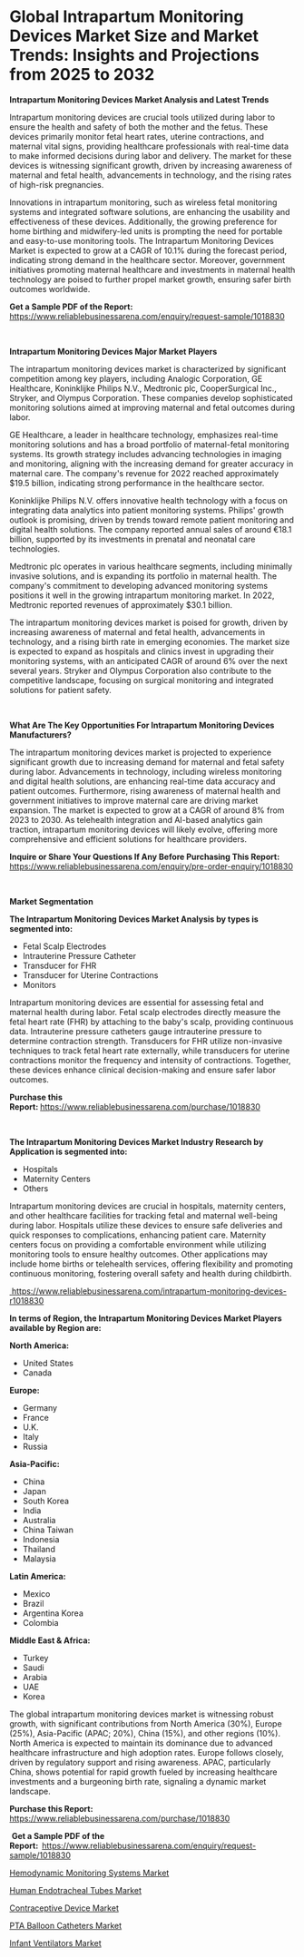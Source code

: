 <p><h1>Global Intrapartum Monitoring Devices Market Size and Market Trends: Insights and Projections from 2025 to 2032</h1></p><p><strong>Intrapartum Monitoring Devices Market Analysis and Latest Trends</strong></p>
<p><p>Intrapartum monitoring devices are crucial tools utilized during labor to ensure the health and safety of both the mother and the fetus. These devices primarily monitor fetal heart rates, uterine contractions, and maternal vital signs, providing healthcare professionals with real-time data to make informed decisions during labor and delivery. The market for these devices is witnessing significant growth, driven by increasing awareness of maternal and fetal health, advancements in technology, and the rising rates of high-risk pregnancies.</p><p>Innovations in intrapartum monitoring, such as wireless fetal monitoring systems and integrated software solutions, are enhancing the usability and effectiveness of these devices. Additionally, the growing preference for home birthing and midwifery-led units is prompting the need for portable and easy-to-use monitoring tools. The Intrapartum Monitoring Devices Market is expected to grow at a CAGR of 10.1% during the forecast period, indicating strong demand in the healthcare sector. Moreover, government initiatives promoting maternal healthcare and investments in maternal health technology are poised to further propel market growth, ensuring safer birth outcomes worldwide.</p></p>
<p><strong>Get a Sample PDF of the Report:&nbsp;</strong> <a href="https://www.reliablebusinessarena.com/enquiry/request-sample/1018830?utm_campaign=2198&utm_medium=2&utm_source=Github&utm_content=ia&utm_term=03032025&utm_id=intrapartum-monitoring-devices">https://www.reliablebusinessarena.com/enquiry/request-sample/1018830</a></p>
<p>&nbsp;</p>
<p><strong>Intrapartum Monitoring Devices Major Market Players</strong></p>
<p><p>The intrapartum monitoring devices market is characterized by significant competition among key players, including Analogic Corporation, GE Healthcare, Koninklijke Philips N.V., Medtronic plc, CooperSurgical Inc., Stryker, and Olympus Corporation. These companies develop sophisticated monitoring solutions aimed at improving maternal and fetal outcomes during labor.</p><p>GE Healthcare, a leader in healthcare technology, emphasizes real-time monitoring solutions and has a broad portfolio of maternal-fetal monitoring systems. Its growth strategy includes advancing technologies in imaging and monitoring, aligning with the increasing demand for greater accuracy in maternal care. The company's revenue for 2022 reached approximately $19.5 billion, indicating strong performance in the healthcare sector.</p><p>Koninklijke Philips N.V. offers innovative health technology with a focus on integrating data analytics into patient monitoring systems. Philips' growth outlook is promising, driven by trends toward remote patient monitoring and digital health solutions. The company reported annual sales of around €18.1 billion, supported by its investments in prenatal and neonatal care technologies.</p><p>Medtronic plc operates in various healthcare segments, including minimally invasive solutions, and is expanding its portfolio in maternal health. The company's commitment to developing advanced monitoring systems positions it well in the growing intrapartum monitoring market. In 2022, Medtronic reported revenues of approximately $30.1 billion.</p><p>The intrapartum monitoring devices market is poised for growth, driven by increasing awareness of maternal and fetal health, advancements in technology, and a rising birth rate in emerging economies. The market size is expected to expand as hospitals and clinics invest in upgrading their monitoring systems, with an anticipated CAGR of around 6% over the next several years. Stryker and Olympus Corporation also contribute to the competitive landscape, focusing on surgical monitoring and integrated solutions for patient safety.</p></p>
<p>&nbsp;</p>
<p><strong>What Are The Key Opportunities For Intrapartum Monitoring Devices Manufacturers?</strong></p>
<p><p>The intrapartum monitoring devices market is projected to experience significant growth due to increasing demand for maternal and fetal safety during labor. Advancements in technology, including wireless monitoring and digital health solutions, are enhancing real-time data accuracy and patient outcomes. Furthermore, rising awareness of maternal health and government initiatives to improve maternal care are driving market expansion. The market is expected to grow at a CAGR of around 8% from 2023 to 2030. As telehealth integration and AI-based analytics gain traction, intrapartum monitoring devices will likely evolve, offering more comprehensive and efficient solutions for healthcare providers.</p></p>
<p><strong>Inquire or Share Your Questions If Any Before Purchasing This Report:</strong> <a href="https://www.reliablebusinessarena.com/enquiry/pre-order-enquiry/1018830?utm_campaign=2198&utm_medium=2&utm_source=Github&utm_content=ia&utm_term=03032025&utm_id=intrapartum-monitoring-devices">https://www.reliablebusinessarena.com/enquiry/pre-order-enquiry/1018830</a></p>
<p>&nbsp;</p>
<p><strong>Market Segmentation</strong></p>
<p><strong>The Intrapartum Monitoring Devices Market Analysis by types is segmented into:</strong></p>
<p><ul><li>Fetal Scalp Electrodes</li><li>Intrauterine Pressure Catheter</li><li>Transducer for FHR</li><li>Transducer for Uterine Contractions</li><li>Monitors</li></ul></p>
<p><p>Intrapartum monitoring devices are essential for assessing fetal and maternal health during labor. Fetal scalp electrodes directly measure the fetal heart rate (FHR) by attaching to the baby's scalp, providing continuous data. Intrauterine pressure catheters gauge intrauterine pressure to determine contraction strength. Transducers for FHR utilize non-invasive techniques to track fetal heart rate externally, while transducers for uterine contractions monitor the frequency and intensity of contractions. Together, these devices enhance clinical decision-making and ensure safer labor outcomes.</p></p>
<p><strong>Purchase this Report:&nbsp;</strong><a href="https://www.reliablebusinessarena.com/purchase/1018830?utm_campaign=2198&utm_medium=2&utm_source=Github&utm_content=ia&utm_term=03032025&utm_id=intrapartum-monitoring-devices">https://www.reliablebusinessarena.com/purchase/1018830</a></p>
<p>&nbsp;</p>
<p><strong>The Intrapartum Monitoring Devices Market Industry Research by Application is segmented into:</strong></p>
<p><ul><li>Hospitals</li><li>Maternity Centers</li><li>Others</li></ul></p>
<p><p>Intrapartum monitoring devices are crucial in hospitals, maternity centers, and other healthcare facilities for tracking fetal and maternal well-being during labor. Hospitals utilize these devices to ensure safe deliveries and quick responses to complications, enhancing patient care. Maternity centers focus on providing a comfortable environment while utilizing monitoring tools to ensure healthy outcomes. Other applications may include home births or telehealth services, offering flexibility and promoting continuous monitoring, fostering overall safety and health during childbirth.</p></p>
<p><a href="https://www.reliablebusinessarena.com/intrapartum-monitoring-devices-r1018830?utm_campaign=2198&utm_medium=2&utm_source=Github&utm_content=ia&utm_term=03032025&utm_id=intrapartum-monitoring-devices">&nbsp;https://www.reliablebusinessarena.com/intrapartum-monitoring-devices-r1018830</a></p>
<p><strong>In terms of Region, the Intrapartum Monitoring Devices Market Players available by Region are:</strong></p>
<p>
    <p> <strong> North America: </strong>
        <ul>
            <li>United States</li>
            <li>Canada</li>
        </ul>
        </p> 
    <p> <strong> Europe: </strong>
        <ul>
            <li>Germany</li>
            <li>France</li>
            <li>U.K.</li>
            <li>Italy</li>
            <li>Russia</li>
        </ul>
        </p> 
    <p> <strong> Asia-Pacific: </strong>
        <ul>
            <li>China</li>
            <li>Japan</li>
            <li>South Korea</li>
            <li>India</li>
            <li>Australia</li>
            <li>China Taiwan</li>
            <li>Indonesia</li>
            <li>Thailand</li>
            <li>Malaysia</li>
        </ul>
        </p> 
    <p> <strong> Latin America: </strong>
        <ul>
            <li>Mexico</li>
            <li>Brazil</li>
            <li>Argentina Korea</li>
            <li>Colombia</li>
        </ul>
        </p> 
    <p> <strong> Middle East & Africa: </strong>
        <ul>
            <li>Turkey</li>
            <li>Saudi</li>
            <li>Arabia</li>
            <li>UAE</li>
            <li>Korea</li>
        </ul>
    </p>
    </p>
<p><p>The global intrapartum monitoring devices market is witnessing robust growth, with significant contributions from North America (30%), Europe (25%), Asia-Pacific (APAC; 20%), China (15%), and other regions (10%). North America is expected to maintain its dominance due to advanced healthcare infrastructure and high adoption rates. Europe follows closely, driven by regulatory support and rising awareness. APAC, particularly China, shows potential for rapid growth fueled by increasing healthcare investments and a burgeoning birth rate, signaling a dynamic market landscape.</p></p>
<p><strong>Purchase this Report: </strong><a href="https://www.reliablebusinessarena.com/purchase/1018830?utm_campaign=2198&utm_medium=2&utm_source=Github&utm_content=ia&utm_term=03032025&utm_id=intrapartum-monitoring-devices">https://www.reliablebusinessarena.com/purchase/1018830</a></p>
<p>&nbsp;<strong>Get a Sample PDF of the Report:&nbsp;&nbsp;</strong><a href="https://www.reliablebusinessarena.com/enquiry/request-sample/1018830?utm_campaign=2198&utm_medium=2&utm_source=Github&utm_content=ia&utm_term=03032025&utm_id=intrapartum-monitoring-devices">https://www.reliablebusinessarena.com/enquiry/request-sample/1018830</a></p>
<p><strong></strong></p>
<p><p><a href="https://github.com/ugurgyuri/Market-Research-Report-List-1/blob/main/hemodynamic-monitoring-systems-market.md?utm_campaign=2198&utm_medium=2&utm_source=Github&utm_content=ia&utm_term=03032025&utm_id=intrapartum-monitoring-devices">Hemodynamic Monitoring Systems Market</a></p><p><a href="https://github.com/paljuhubeyde/Market-Research-Report-List-1/blob/main/human-endotracheal-tubes-market.md?utm_campaign=2198&utm_medium=2&utm_source=Github&utm_content=ia&utm_term=03032025&utm_id=intrapartum-monitoring-devices">Human Endotracheal Tubes Market</a></p><p><a href="https://github.com/miottaredlin79/Market-Research-Report-List-1/blob/main/contraceptive-device-market.md?utm_campaign=2198&utm_medium=2&utm_source=Github&utm_content=ia&utm_term=03032025&utm_id=intrapartum-monitoring-devices">Contraceptive Device Market</a></p><p><a href="https://github.com/rrapajecundi/Market-Research-Report-List-1/blob/main/pta-balloon-catheters-market.md?utm_campaign=2198&utm_medium=2&utm_source=Github&utm_content=ia&utm_term=03032025&utm_id=intrapartum-monitoring-devices">PTA Balloon Catheters Market</a></p><p><a href="https://github.com/vilolakoreni/Market-Research-Report-List-1/blob/main/infant-ventilators-market.md?utm_campaign=2198&utm_medium=2&utm_source=Github&utm_content=ia&utm_term=03032025&utm_id=intrapartum-monitoring-devices">Infant Ventilators Market</a></p></p>